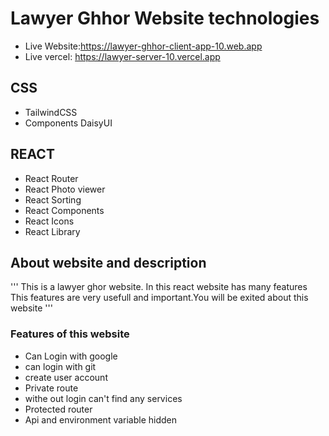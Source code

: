 # Lawyer Ghhor Website technologies

- Live Website:https://lawyer-ghhor-client-app-10.web.app
- Live vercel: https://lawyer-server-10.vercel.app

## CSS
- TailwindCSS
- Components DaisyUI
## REACT
- React Router
- React Photo viewer
- React Sorting 
- React Components
- React Icons
- React Library

##  About website and description
'''
This is a lawyer ghor website. In this react website has many features
This features are very usefull and important.You will be exited about
this website
'''
### Features of this website
- Can Login with google
- can login with git
- create user account
- Private route
- withe out login can't find any services
- Protected router
- Api and environment variable hidden